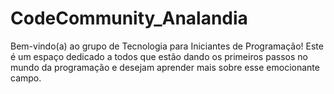 # CodeCommunity_Analandia
Bem-vindo(a) ao grupo de Tecnologia para Iniciantes de Programação! Este é um espaço dedicado a todos que estão dando os primeiros passos no mundo da programação e desejam aprender mais sobre esse emocionante campo.
